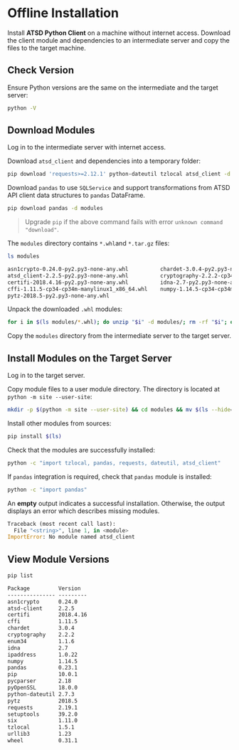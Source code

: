 # Offline Installation

Install **ATSD Python Client** on a machine without internet access. Download the client module and dependencies to an intermediate server and copy the files to the target machine.

## Check Version

Ensure Python versions are the same on the intermediate and the target server:

```sh
python -V
```

## Download Modules

Log in to the intermediate server with internet access.

Download `atsd_client` and dependencies into a temporary folder:

```sh
pip download 'requests>=2.12.1' python-dateutil tzlocal atsd_client -d modules
```

Download `pandas` to use `SQLService` and support transformations from ATSD API client data structures to `pandas` DataFrame.

```sh
pip download pandas -d modules
```

> Upgrade `pip` if the above command fails with error `unknown command "download"`.

The `modules` directory contains `*.whl`and `*.tar.gz` files:

```sh
ls modules
```

```txt
asn1crypto-0.24.0-py2.py3-none-any.whl          chardet-3.0.4-py2.py3-none-any.whl                      pandas-0.22.0.tar.gz                        requests-2.19.1-py2.py3-none-any.whl
atsd_client-2.2.5-py2.py3-none-any.whl          cryptography-2.2.2-cp34-abi3-manylinux1_x86_64.whl      pycparser-2.18.tar.gz                       six-1.11.0-py2.py3-none-any.whl
certifi-2018.4.16-py2.py3-none-any.whl          idna-2.7-py2.py3-none-any.whl                           pyOpenSSL-18.0.0-py2.py3-none-any.whl       tzlocal-1.5.1.tar.gz
cffi-1.11.5-cp34-cp34m-manylinux1_x86_64.whl    numpy-1.14.5-cp34-cp34m-manylinux1_x86_64.whl           python_dateutil-2.7.3-py2.py3-none-any.whl  urllib3-1.23-py2.py3-none-any.whl
pytz-2018.5-py2.py3-none-any.whl
```

Unpack the downloaded `.whl` modules:

```sh
for i in $(ls modules/*.whl); do unzip "$i" -d modules/; rm -rf "$i"; done;
```

Copy the `modules` directory from the intermediate server to the target server.

## Install Modules on the Target Server

Log in to the target server.

Copy module files to a user module directory. The directory is located at `python -m site --user-site`:

```sh
mkdir -p $(python -m site --user-site) && cd modules && mv $(ls --hide=*.tar.gz) -t $(python -m site --user-site)
```

Install other modules from sources:

```sh
pip install $(ls)
```

Check that the modules are successfully installed:

```sh
python -c "import tzlocal, pandas, requests, dateutil, atsd_client"
```

If `pandas` integration is required, check that `pandas` module is installed:

```sh
python -c "import pandas"
```

An **empty** output indicates a successful installation. Otherwise, the output displays an error which describes missing modules.

```python
Traceback (most recent call last):
  File "<string>", line 1, in <module>
ImportError: No module named atsd_client
```

## View Module Versions

```sh
pip list
```

```txt
Package         Version
--------------- ---------
asn1crypto      0.24.0
atsd-client     2.2.5
certifi         2018.4.16
cffi            1.11.5
chardet         3.0.4
cryptography    2.2.2
enum34          1.1.6
idna            2.7
ipaddress       1.0.22
numpy           1.14.5
pandas          0.23.1
pip             10.0.1
pycparser       2.18
pyOpenSSL       18.0.0
python-dateutil 2.7.3
pytz            2018.5
requests        2.19.1
setuptools      39.2.0
six             1.11.0
tzlocal         1.5.1
urllib3         1.23
wheel           0.31.1
```